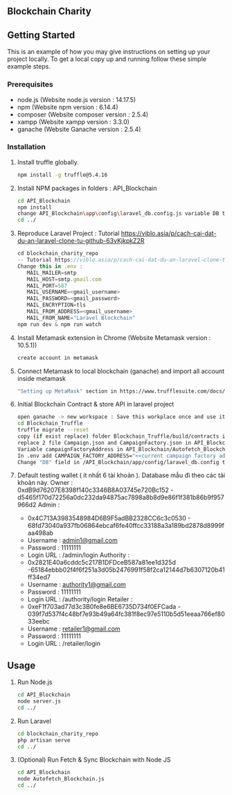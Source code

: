 ## Blockchain Charity


## Getting Started

This is an example of how you may give instructions on setting up your project locally.
To get a local copy up and running follow these simple example steps.

### Prerequisites

* node.js (Website node.js version : 14.17.5)
* npm (Website npm version : 6.14.4)
* composer (Website composer version : 2.5.4)
* xampp (Website xampp version : 3.3.0)
* ganache (Website Ganache version : 2.5.4)

### Installation

1. Install truffle globally.
   ```sh
   npm install -g truffle@5.4.16
   ```
2. Install NPM packages in folders : API_Blockchain
   ```sh
   cd API_Blockchain
   npm install
   change API_Blockchain\app\config\laravel_db.config.js variable DB to your new DB for website
   cd ../
   ```
3. Reproduce Laravel Project : Tutorial https://viblo.asia/p/cach-cai-dat-du-an-laravel-clone-tu-github-63vKjkpkZ2R
   ```js
   cd blockchain_charity_repo
   -- Tutorial https://viblo.asia/p/cach-cai-dat-du-an-laravel-clone-tu-github-63vKjkpkZ2R
   Change this in .env : 
      MAIL_MAILER=smtp
      MAIL_HOST=smtp.gmail.com
      MAIL_PORT=587
      MAIL_USERNAME=<gmail_username>
      MAIL_PASSWORD=<gmail_password>
      MAIL_ENCRYPTION=tls
      MAIL_FROM_ADDRESS=<gmail_username>
      MAIL_FROM_NAME="Laravel Blockchain"
   npm run dev & npm run watch
   ```
4. Install Metamask extension in Chrome (Website Metamask version : 10.5.1))
   ```sh
   create account in metamask
   ```
5. Connect Metamask to local blockchain (ganache) and import all account inside metamask

    ```sh
   "Setting up MetaMask" section in https://www.trufflesuite.com/docs/truffle/getting-started/truffle-with-metamask
   ```

6. Initial Blockchain Contract & store API in laravel project
   ```sh
   open ganache -> new workspace : Save this workplace once and use it everytime run website
   cd Blockchain_Truffle
   truffle migrate --reset
   copy (if exist replace) folder Blockchain_Truffle/build/contracts into blockchain_charity_repo/public --> blockchain_charity_repo/public/
   replace 2 file Campaign.json and CampaignFactory.json in API_Blockchain\contracts with new Campaign.json and CampaignFactory.json in blockchain_charity_repo/public/
   Variable campaignFactoryAddress in API_Blockchain/Autofetch_Blockchain.js have to change to current deployed campaign.
   In .env add CAMPAIGN_FACTORY_ADDRESS="<<current campaign factory address>>"
   Change "DB" field in /API_Blockchain/app/config/laravel_db.config to new DB name: "blockchain_charity_testnetwork"
   ```

7. Default testing wallet ( ít nhất 6 tài khoản ). Database mẫu đi theo các tài khoản này.
Owner	: 0xdB9d76207E8398f140c3346B8A03745e720Bc152 - d5465f170d72256a0dc232da94875ac7898a8b8d9e86f1f381b86b9f957966d2
Admin	:
   - 0x4C713A3983548984D6B9F5adBB2328CC6c3c0530 - 68fd73040a937fb06864ebcaf6fe40ffcc33188a3a189bd2878d8999faa498ab
   - Username : admin1@gmail.com
   - Password : 11111111
   - Login URL : /admin/login
Authority :
   - 0x2821E40a6cddc5c217B1DFDceB587a81ee1d325d -65184ebbb02f4f6f251a3d05b2476991f58f2ca12144d7b6307120b41ff34ed7
   - Username : authority1@gmail.com
   - Password : 11111111
   - Login URL : /authority/login
Retailer	: 
   - 0xeF1f703ad77d3c3B0fe8e6BE6735D734f0EFCada - 039f7d537f4c48bf7e93b49a64fc381f8ec97e5110b5d51eeaa766ef8033eebc
   - Username : retailer1@gmail.com
   - Password : 11111111
   - Login URL : /retailer/login



## Usage

1. Run Node.js
   ```sh
   cd API_Blockchain
   node server.js
   cd ../
   ```
2. Run Laravel
   ```sh
   cd blockchain_charity_repo
   php artisan serve
   cd ../
   ```
3. (Optional) Run Fetch & Sync Blockchain with Node JS
   ```sh
   cd API_Blockchain
   node Autofetch_Blockchain.js
   cd ../
   ```


